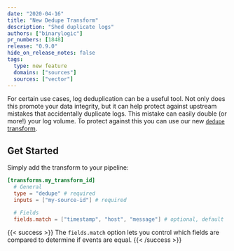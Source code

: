 ```yaml
---
date: "2020-04-16"
title: "New Dedupe Transform"
description: "Shed duplicate logs"
authors: ["binarylogic"]
pr_numbers: [1848]
release: "0.9.0"
hide_on_release_notes: false
tags:
  type: new feature
  domains: ["sources"]
  sources: ["vector"]
---
```


For certain use cases, log deduplication can be a useful tool. Not only does
this promote your data integrity, but it can help protect against upstream
mistakes that accidentally duplicate logs. This mistake can easily double
(or more!) your log volume. To protect against this you can use our new
[`dedupe` transform][docs.transforms.dedupe].

## Get Started

Simply add the transform to your pipeline:

```toml
[transforms.my_transform_id]
  # General
  type = "dedupe" # required
  inputs = ["my-source-id"] # required

  # Fields
  fields.match = ["timestamp", "host", "message"] # optional, default
```

{{< success >}}
The `fields.match` option lets you control which fields are compared to determine if events are equal.
{{< /success >}}

[docs.transforms.dedupe]: /docs/reference/transforms/dedupe/

